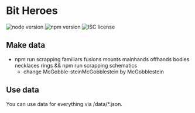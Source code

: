 # Bit Heroes

![node version](https://img.shields.io/badge/node-&#10878;10-green.svg)
![npm version](https://img.shields.io/badge/npm-&#10878;3.8.6-green.svg)
![ISC license](https://img.shields.io/badge/licence-MIT-blue.svg)

## Make data

* npm run scrapping familiars fusions mounts mainhands offhands bodies necklaces rings && npm run scrapping schematics
  * change McGobble-steinMcGobblestein by McGobblestein

## Use data

You can use data for everything via /data/*.json.
